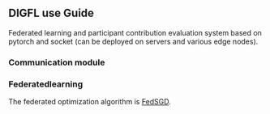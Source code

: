 ##                     **DIGFL use Guide**
Federated learning and participant contribution evaluation system based on pytorch and socket (can be deployed on servers and various edge nodes).


### Communication module

 ### Federatedlearning
 
The federated optimization algorithm is [FedSGD](https://arxiv.org/pdf/1602.05629.pdf).
 
 
